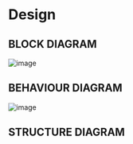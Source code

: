 # Design
## BLOCK DIAGRAM
![image](https://user-images.githubusercontent.com/94180547/144369221-1c873244-7597-43ac-9130-efb9e92bed0e.png)

## BEHAVIOUR DIAGRAM
![image](https://user-images.githubusercontent.com/94180547/144368514-5e8e87e1-e036-4ced-845b-21e99ac74d11.png)

## STRUCTURE DIAGRAM



